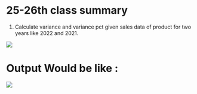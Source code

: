 # 25-26th class summary

1. Calculate variance and variance pct given sales data of product for two years like 2022 and 2021.

<img src="https://i.ibb.co/b36MXWc/image.png"/>

# Output Would be like :
<img src="https://i.ibb.co/JcYC4JT/image.png"/>